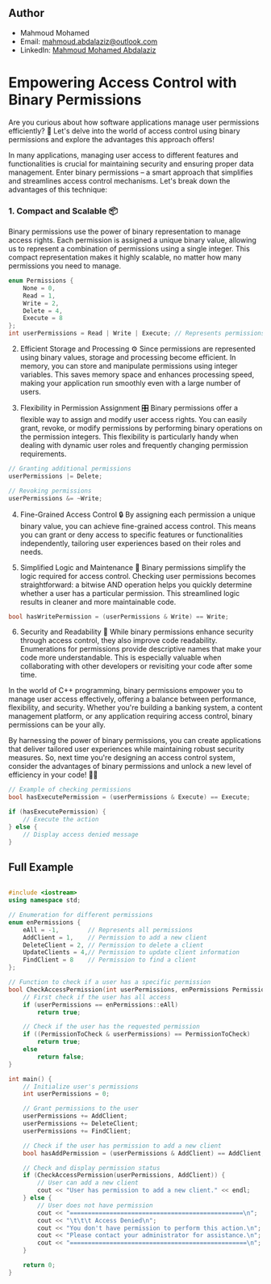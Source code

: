 ## Author

- Mahmoud Mohamed
- Email: mahmoud.abdalaziz@outlook.com
- LinkedIn: [Mahmoud Mohamed Abdalaziz](https://www.linkedin.com/in/mahmoud-mohamed-abd/)


# Empowering Access Control with Binary Permissions

Are you curious about how software applications manage user permissions efficiently? 🤔 Let's delve into the world of access control using binary permissions and explore the advantages this approach offers!

In many applications, managing user access to different features and functionalities is crucial for maintaining security and ensuring proper data management. Enter binary permissions – a smart approach that simplifies and streamlines access control mechanisms. Let's break down the advantages of this technique:

### 1. **Compact and Scalable** 📦

Binary permissions use the power of binary representation to manage access rights. Each permission is assigned a unique binary value, allowing us to represent a combination of permissions using a single integer. This compact representation makes it highly scalable, no matter how many permissions you need to manage.

```cpp
enum Permissions {
    None = 0,
    Read = 1,
    Write = 2,
    Delete = 4,
    Execute = 8
};
int userPermissions = Read | Write | Execute; // Represents permissions to read, write, and execute
```

2. Efficient Storage and Processing ⚙️
Since permissions are represented using binary values, storage and processing become efficient. 
In memory, you can store and manipulate permissions using integer variables. 
This saves memory space and enhances processing speed, making your application run smoothly even with a large number of users.

3. Flexibility in Permission Assignment 🎛️
Binary permissions offer a flexible way to assign and modify user access rights.
You can easily grant, revoke, or modify permissions by performing binary operations on the permission integers.
This flexibility is particularly handy when dealing with dynamic user roles and frequently changing permission requirements.

```cpp
// Granting additional permissions
userPermissions |= Delete;

// Revoking permissions
userPermissions &= ~Write;
```

4. Fine-Grained Access Control 🔒
By assigning each permission a unique binary value, you can achieve fine-grained access control.
This means you can grant or deny access to specific features or functionalities independently, tailoring user experiences based on their roles and needs.

5. Simplified Logic and Maintenance 🧩
Binary permissions simplify the logic required for access control. Checking user permissions becomes straightforward: a bitwise AND operation helps you quickly determine whether a user has a particular permission. This streamlined logic results in cleaner and more maintainable code.

```cpp
bool hasWritePermission = (userPermissions & Write) == Write;
```

6. Security and Readability 🔐
While binary permissions enhance security through access control, they also improve code readability. Enumerations for permissions provide descriptive names that make your code more understandable. This is especially valuable when collaborating with other developers or revisiting your code after some time.

In the world of C++ programming, binary permissions empower you to manage user access effectively, offering a balance between performance, flexibility, and security. Whether you're building a banking system, a content management platform, or any application requiring access control, binary permissions can be your ally.

By harnessing the power of binary permissions, you can create applications that deliver tailored user experiences while maintaining robust security measures. So, next time you're designing an access control system, consider the advantages of binary permissions and unlock a new level of efficiency in your code! 💼🚀

```cpp
// Example of checking permissions
bool hasExecutePermission = (userPermissions & Execute) == Execute;

if (hasExecutePermission) {
    // Execute the action
} else {
    // Display access denied message
}

```

## Full Example
```cpp

#include <iostream>
using namespace std;

// Enumeration for different permissions
enum enPermissions {
    eAll = -1,        // Represents all permissions
    AddClient = 1,    // Permission to add a new client
    DeleteClient = 2, // Permission to delete a client
    UpdateClients = 4,// Permission to update client information
    FindClient = 8    // Permission to find a client
};

// Function to check if a user has a specific permission
bool CheckAccessPermission(int userPermissions, enPermissions PermissionToCheck) {
    // First check if the user has all access
    if (userPermissions == enPermissions::eAll)
        return true;

    // Check if the user has the requested permission
    if ((PermissionToCheck & userPermissions) == PermissionToCheck)
        return true;
    else
        return false;
}

int main() {
    // Initialize user's permissions
    int userPermissions = 0;

    // Grant permissions to the user
    userPermissions += AddClient;
    userPermissions += DeleteClient;
    userPermissions += FindClient;

    // Check if the user has permission to add a new client
    bool hasAddPermission = (userPermissions & AddClient) == AddClient;

    // Check and display permission status
    if (CheckAccessPermission(userPermissions, AddClient)) {
        // User can add a new client
        cout << "User has permission to add a new client." << endl;
    } else {
        // User does not have permission
        cout << "================================================\n";
        cout << "\t\t\t Access Denied\n";
        cout << "You don't have permission to perform this action.\n";
        cout << "Please contact your administrator for assistance.\n";
        cout << "=================================================\n";
    }

    return 0;
}
```
